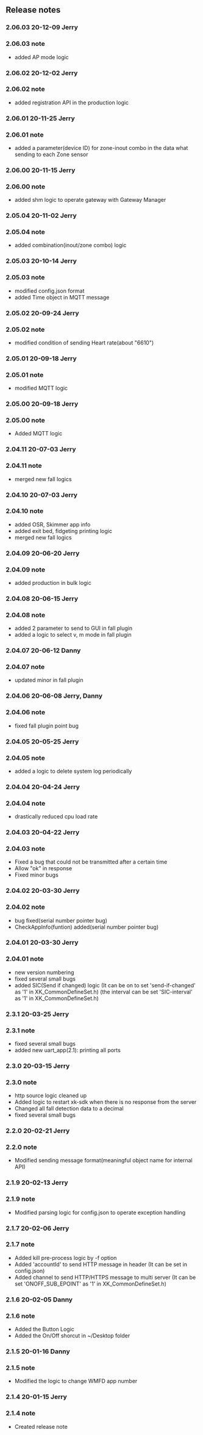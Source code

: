 ## Release notes

### 2.06.03   20-12-09    Jerry
### 2.06.03   note
* added AP mode logic


### 2.06.02   20-12-02    Jerry
### 2.06.02   note
* added registration API in the production logic


### 2.06.01   20-11-25    Jerry
### 2.06.01   note
* added a parameter(device ID) for zone-inout combo in the data what sending to each Zone sensor


### 2.06.00   20-11-15    Jerry
### 2.06.00   note
* added shm logic to operate gateway with Gateway Manager


### 2.05.04   20-11-02    Jerry
### 2.05.04   note
* added combination(inout/zone combo) logic


### 2.05.03   20-10-14    Jerry
### 2.05.03   note
* modified config.json format
* added Time object in MQTT message


### 2.05.02   20-09-24    Jerry
### 2.05.02   note
* modified condition of sending Heart rate(about "6610")


### 2.05.01   20-09-18    Jerry
### 2.05.01   note
* modified MQTT logic


### 2.05.00   20-09-18    Jerry
### 2.05.00   note
* Added MQTT logic


### 2.04.11   20-07-03    Jerry
### 2.04.11   note
* merged new fall logics


### 2.04.10   20-07-03    Jerry
### 2.04.10   note
* added OSR, Skimmer app info
* added exit bed, fidgeting printing logic
* merged new fall logics


### 2.04.09   20-06-20    Jerry
### 2.04.09   note
* added production in bulk logic


### 2.04.08   20-06-15    Jerry
### 2.04.08   note
* added 2 parameter to send to GUI in fall plugin
* added a logic to select v, m mode in fall plugin


### 2.04.07   20-06-12    Danny
### 2.04.07   note
* updated minor in fall plugin


### 2.04.06   20-06-08    Jerry, Danny
### 2.04.06   note
* fixed fall plugin point bug


### 2.04.05   20-05-25    Jerry
### 2.04.05   note
* added a logic to delete system log periodically


### 2.04.04   20-04-24    Jerry
### 2.04.04   note
* drastically reduced cpu load rate


### 2.04.03   20-04-22    Jerry
### 2.04.03   note
* Fixed a bug that could not be transmitted after a certain time
* Allow "ok" in response
* Fixed minor bugs 


### 2.04.02   20-03-30    Jerry
### 2.04.02   note
* bug fixed(serial number pointer bug)
* CheckAppInfo(funtion) added(serial number pointer bug)


### 2.04.01   20-03-30    Jerry
### 2.04.01   note
* new version numbering
* fixed several small bugs
* added SIC(Send if changed) logic (It can be on to set 'send-if-changed' as '1' in XK_CommonDefineSet.h)
  (the interval can be set 'SIC-interval' as '1' in XK_CommonDefineSet.h) 


### 2.3.1   20-03-25    Jerry
### 2.3.1   note
* fixed several small bugs
* added new uart_app(2.1): printing all ports


### 2.3.0   20-03-15    Jerry
### 2.3.0   note
* http source logic cleaned up
* Added logic to restart xk-sdk when there is no response from the server
* Changed all fall detection data to a decimal
* fixed several small bugs


### 2.2.0   20-02-21    Jerry
### 2.2.0   note
* Modified sending message format(meaningful object name for internal API)


### 2.1.9   20-02-13    Jerry
### 2.1.9   note
* Modified parsing logic for config.json to operate exception handling


### 2.1.7   20-02-06    Jerry
### 2.1.7   note
* Added kill pre-process logic by -f option
* Added 'accountId' to send HTTP message in header (It can be set in config.json)
* Added channel to send HTTP/HTTPS message to multi server (It can be set 'ONOFF_SUB_EPOINT' as '1' in XK_CommonDefineSet.h)


### 2.1.6   20-02-05    Danny
### 2.1.6   note
* Added the Button Logic
* Added the On/Off shorcut in ~/Desktop folder


### 2.1.5   20-01-16    Danny
### 2.1.5   note
* Modified the logic to change WMFD app number 


### 2.1.4   20-01-15    Jerry
### 2.1.4   note
* Created release note 